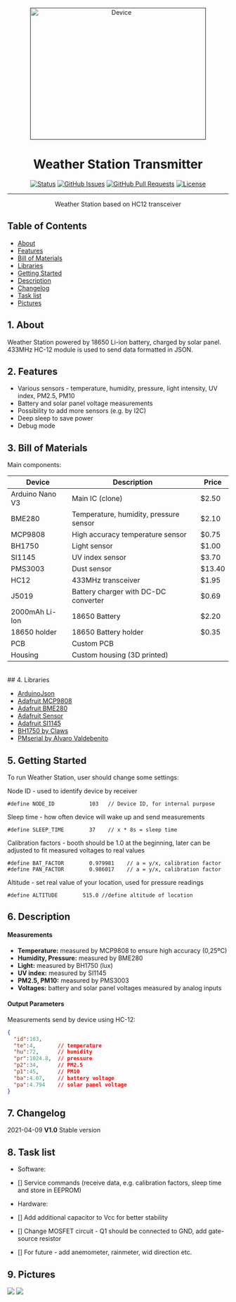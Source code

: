 <p align="center">
  <a href="" rel="noopener">
 <img width=400px height=300px src="Pictures/Main.JPG" alt="Device"></a>
</p>

<h1 align="center">Weather Station Transmitter</h1>

<div align="center">

[![Status](https://img.shields.io/badge/status-active-success.svg)]()
[![GitHub Issues](https://img.shields.io/github/issues/JakubJaszczur/433-Weather-Station-Transmitter.svg)](https://github.com/JakubJaszczur/433-Weather-Station-Transmitter/issues)
[![GitHub Pull Requests](https://img.shields.io/github/issues-pr/JakubJaszczur/433-Weather-Station-Transmitter.svg)](https://github.com/JakubJaszczur/433-Weather-Station-Transmitter/pulls)
[![License](https://img.shields.io/badge/license-MIT-blue.svg)](/LICENSE)

</div>

---

<p align="center"> Weather Station based on HC12 transceiver
    <br> 
</p>

## Table of Contents

- [About](#about)
- [Features](#features)
- [Bill of Materials](#bill)
- [Libraries](#libraries)
- [Getting Started](#getting_started)
- [Description](#description)
- [Changelog](#changelog)
- [Task list](#task)
- [Pictures](#pictures)

## 1. About <a name = "about"></a>

Weather Station powered by 18650 Li-ion battery, charged by solar panel. 433MHz HC-12 module is used to send data formatted in JSON.

## 2. Features <a name = "features"></a>

* Various sensors - temperature, humidity, pressure, light intensity, UV index, PM2.5, PM10
* Battery and solar panel voltage measurements
* Possibility to add more sensors (e.g. by I2C)
* Deep sleep to save power
* Debug mode

## 3. Bill of Materials <a name = "bill"></a>

Main components:

| Device  		    | Description 	                          | Price		  | 
| --------------- | --------------------------------------- |-----------|
| Arduino Nano V3 | Main IC (clone)                         |	$2.50     |
| BME280          | Temperature, humidity, pressure sensor  |	$2.10     |
| MCP9808         | High accuracy temperature sensor        | $0.75     |
| BH1750          | Light sensor                            | $1.00     |
| SI1145          | UV index sensor                         | $3.70     |
| PMS3003         | Dust sensor                             | $13.40    |
| HC12            | 433MHz transceiver                      | $1.95     |
| J5019           | Battery charger with DC-DC converter    | $0.69     |
| 2000mAh Li-Ion  | 18650 Battery                           | $2.20     |
| 18650 holder    | 18650 Battery holder                    | $0.35     |
| PCB             | Custom PCB                              |           |
| Housing         | Custom housing (3D printed)             |           |
<br>
## 4. Libraries <a name = "libraries"></a>

- [ArduinoJson](https://github.com/bblanchon/ArduinoJson "ArduinoJsonD")
- [Adafruit MCP9808](https://github.com/adafruit/Adafruit_MCP9808_Library "Adafruit_MCP9808")
- [Adafruit BME280](https://github.com/adafruit/Adafruit_BME280_Library "Adafruit_BME280")
- [Adafruit Sensor](https://github.com/adafruit/Adafruit_Sensor "Adafruit_Sensor")
- [Adafruit SI1145](https://github.com/adafruit/Adafruit_SI1145_Library "Adafruit_SI1145")
- [BH1750 by Claws](https://github.com/claws/BH1750 "BH1750")
- [PMserial by Alvaro Valdebenito](https://github.com/avaldebe/PMserial "PMserial")

## 5. Getting Started <a name = "getting_started"></a>

To run Weather Station, user should change some settings:

Node ID - used to identify device by receiver 
```
#define NODE_ID           103   // Device ID, for internal purpose
```
Sleep time - how often device will wake up and send measurements 
```
#define SLEEP_TIME        37    // x * 8s = sleep time
```
Calibration factors - booth should be 1.0 at the beginning, later can be adjusted to fit measured voltages to real values
```
#define BAT_FACTOR        0.979981    // a = y/x, calibration factor
#define PAN_FACTOR        0.986017    // a = y/x, calibration factor
```
Altitude - set real value of your location, used for pressure readings
```
#define ALTITUDE        515.0 //define altitude of location
```

## 6. Description <a name = "description"></a>

#### Measurements
- <b>Temperature:</b> measured by MCP9808 to ensure high accuracy (0,25&ordm;C)
- <b>Humidity, Pressure:</b> measured by BME280
- <b>Light:</b> measured by BH1750 (lux)
- <b>UV index:</b> measured by SI1145
- <b>PM2.5, PM10:</b> measured by PMS3003 
- <b>Voltages:</b> battery and solar panel voltages measured by analog inputs

#### Output Parameters

Measurements send by device using HC-12:

```json
{
  "id":103,
  "te":4,       // temperature
  "hu":72,      // humidity
  "pr":1024.8,  // pressure
  "p2":34,      // PM2.5
  "p1":45,      // PM10
  "ba":4.07,    // battery voltage
  "pa":4.794    // solar panel voltage
}
```

## 7. Changelog <a name="changelog"></a>

2021-04-09 <b>V1.0</b> Stable version  

## 8. Task list <a name="task"></a>

- Software:
- [] Service commands (receive data, e.g. calibration factors, sleep time and store in EEPROM)

- Hardware:
- [] Add additional capacitor to Vcc for better stability
- [] Change MOSFET circuit - Q1 should be connected to GND, add gate-source resistor 
- [] For future - add anemometer, rainmeter, wid direction etc.

## 9. Pictures <a name="pictures"></a>

![](Pictures/IMG_20210408_172948.jpg)
![](Pictures/IMG_20210408_173003.jpg)
